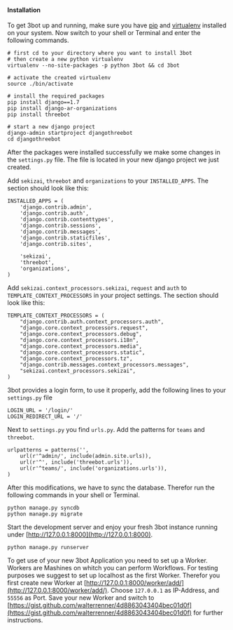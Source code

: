 #### Installation

To get 3bot up and running, make sure you have [pip](https://github.com/pypa/pip) and [virtualenv](https://github.com/pypa/virtualenv) installed on your system. Now switch to your shell or Terminal and enter the following commands.

    # first cd to your directory where you want to install 3bot
    # then create a new python virtualenv
    virtualenv --no-site-packages -p python 3bot && cd 3bot

    # activate the created virtualenv
    source ./bin/activate

    # install the required packages
    pip install django==1.7
    pip install django-ar-organizations
    pip install threebot

    # start a new django project
    django-admin startproject djangothreebot
    cd djangothreebot


After the packages were installed successfully we make some changes in the `settings.py` file. The file is located in your new django project we just created.

Add `sekizai`, `threebot` and `organizations` to your `INSTALLED_APPS`. The section should look like this:

    INSTALLED_APPS = (
        'django.contrib.admin',
        'django.contrib.auth',
        'django.contrib.contenttypes',
        'django.contrib.sessions',
        'django.contrib.messages',
        'django.contrib.staticfiles',
        'django.contrib.sites',
        
        'sekizai',
        'threebot',
        'organizations',
    )


Add `sekizai.context_processors.sekizai`, `request` and `auth` to `TEMPLATE_CONTEXT_PROCESSORS` in your project settings. The section should look like this:

    TEMPLATE_CONTEXT_PROCESSORS = (
        "django.contrib.auth.context_processors.auth",
        "django.core.context_processors.request",
        "django.core.context_processors.debug",
        "django.core.context_processors.i18n",
        "django.core.context_processors.media",
        "django.core.context_processors.static",
        "django.core.context_processors.tz",
        "django.contrib.messages.context_processors.messages",
        "sekizai.context_processors.sekizai",
    )


3bot provides a login form, to use it properly, add the following lines to your `settings.py` file
    
    LOGIN_URL = '/login/'
    LOGIN_REDIRECT_URL = '/'


Next to `settings.py` you find `urls.py`. Add the patterns for `teams` and `threebot`.

    urlpatterns = patterns('',
        url(r'^admin/', include(admin.site.urls)),
        url(r'^', include('threebot.urls')),
        url(r'^teams/', include('organizations.urls')),
    )


After this modifications, we have to sync the database. Therefor run the following commands in your shell or Terminal.

    python manage.py syncdb
    python manage.py migrate


Start the development server and enjoy your fresh 3bot instance running under [http://127.0.0.1:8000](http://127.0.0.1:8000).

    python manage.py runserver


To get use of your new 3bot Application you need to set up a Worker. Workers are Mashines on whitch you can perform Workflows. For testing purposes we suggest to set up localhost as the first Worker. Therefor you first create new Worker at [http://127.0.0.1:8000/worker/add/](http://127.0.0.1:8000/worker/add/). Choose `127.0.0.1` as IP-Address, and `55556` as Port. Save your new Worker and switch to [https://gist.github.com/walterrenner/4d8863043404bec01d0f](https://gist.github.com/walterrenner/4d8863043404bec01d0f) for further instructions.

